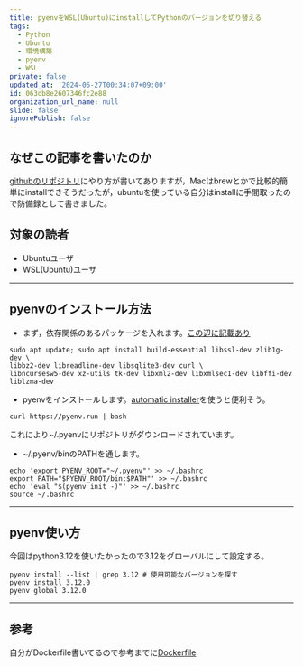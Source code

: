 ```yaml
---
title: pyenvをWSL(Ubuntu)にinstallしてPythonのバージョンを切り替える
tags:
  - Python
  - Ubuntu
  - 環境構築
  - pyenv
  - WSL
private: false
updated_at: '2024-06-27T00:34:07+09:00'
id: 063db8e2607346fc2e88
organization_url_name: null
slide: false
ignorePublish: false
---
```

## なぜこの記事を書いたのか

[githubのリポジトリ](https://github.com/pyenv/pyenv)にやり方が書いてありますが，Macはbrewとかで比較的簡単にinstallできそうだったが，ubuntuを使っている自分はinstallに手間取ったので防備録として書きました。

## 対象の読者
- Ubuntuユーザ
- WSL(Ubuntu)ユーザ

---

## pyenvのインストール方法

- まず，依存関係のあるパッケージを入れます。[この辺に記載あり](https://github.com/pyenv/pyenv/wiki#suggested-build-environment)

```shell
sudo apt update; sudo apt install build-essential libssl-dev zlib1g-dev \
libbz2-dev libreadline-dev libsqlite3-dev curl \
libncursesw5-dev xz-utils tk-dev libxml2-dev libxmlsec1-dev libffi-dev liblzma-dev
```

- pyenvをインストールします。[automatic installer](https://github.com/pyenv/pyenv?tab=readme-ov-file#automatic-installer)を使うと便利そう。

```shell
curl https://pyenv.run | bash
```
これにより~/.pyenvにリポジトリがダウンロードされています。

- ~/.pyenv/binのPATHを通します。

```shell
echo 'export PYENV_ROOT="~/.pyenv"' >> ~/.bashrc
export PATH="$PYENV_ROOT/bin:$PATH"' >> ~/.bashrc
echo 'eval "$(pyenv init -)"' >> ~/.bashrc
source ~/.bashrc
```

---

## pyenv使い方
今回はpython3.12を使いたかったので3.12をグローバルにして設定する。

```shell
pyenv install --list | grep 3.12 # 使用可能なバージョンを探す
pyenv install 3.12.0
pyenv global 3.12.0
```

---

## 参考
自分がDockerfile書いてるので参考までに[Dockerfile](https://github.com/RyosukeDTomita/pytest-with-docker/blob/master/Dockerfile)
